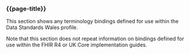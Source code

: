 ### {{page-title}}
This section shows any terminology bindings defined for use within the Data Standards Wales profile.

Note that this section does not repeat information on bindings defined for use within the FHIR R4 or UK Core implementation guides.